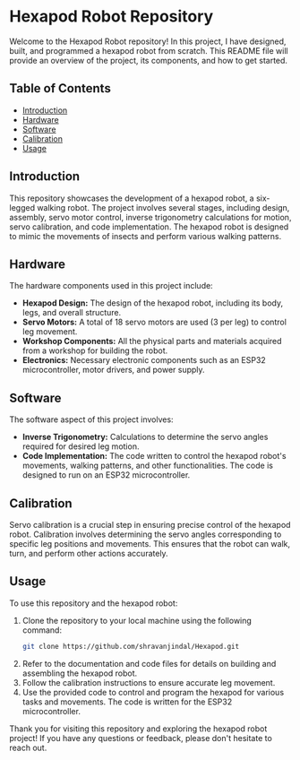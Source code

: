 # Hexapod Robot Repository

Welcome to the Hexapod Robot repository! In this project, I have designed, built, and programmed a hexapod robot from scratch. This README file will provide an overview of the project, its components, and how to get started.

## Table of Contents

- [Introduction](#introduction)
- [Hardware](#hardware)
- [Software](#software)
- [Calibration](#calibration)
- [Usage](#usage)

## Introduction

This repository showcases the development of a hexapod robot, a six-legged walking robot. The project involves several stages, including design, assembly, servo motor control, inverse trigonometry calculations for motion, servo calibration, and code implementation. The hexapod robot is designed to mimic the movements of insects and perform various walking patterns.

## Hardware

The hardware components used in this project include:
- **Hexapod Design:** The design of the hexapod robot, including its body, legs, and overall structure.
- **Servo Motors:** A total of 18 servo motors are used (3 per leg) to control leg movement.
- **Workshop Components:** All the physical parts and materials acquired from a workshop for building the robot.
- **Electronics:** Necessary electronic components such as an ESP32 microcontroller, motor drivers, and power supply.

## Software

The software aspect of this project involves:
- **Inverse Trigonometry:** Calculations to determine the servo angles required for desired leg motion.
- **Code Implementation:** The code written to control the hexapod robot's movements, walking patterns, and other functionalities. The code is designed to run on an ESP32 microcontroller.

## Calibration

Servo calibration is a crucial step in ensuring precise control of the hexapod robot. Calibration involves determining the servo angles corresponding to specific leg positions and movements. This ensures that the robot can walk, turn, and perform other actions accurately.

## Usage

To use this repository and the hexapod robot:
1. Clone the repository to your local machine using the following command:
   ```bash
   git clone https://github.com/shravanjindal/Hexapod.git
   ```
2. Refer to the documentation and code files for details on building and assembling the hexapod robot.
3. Follow the calibration instructions to ensure accurate leg movement.
4. Use the provided code to control and program the hexapod for various tasks and movements. The code is written for the ESP32 microcontroller.


Thank you for visiting this repository and exploring the hexapod robot project! If you have any questions or feedback, please don't hesitate to reach out.
